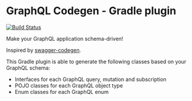 # GraphQL Codegen - Gradle plugin #

[![Build Status](https://travis-ci.com/kobylynskyi/graphql-codegen-gradle-plugin.svg?branch=master)](https://travis-ci.com/kobylynskyi/graphql-codegen-gradle-plugin)

Make your GraphQL application schema-driven!

Inspired by [swagger-codegen](https://github.com/swagger-api/swagger-codegen).

This Gradle plugin is able to generate the following classes based on your GraphQL schema:
* Interfaces for each GraphQL query, mutation and subscription
* POJO classes for each GraphQL object type
* Enum classes for each GraphQL enum
